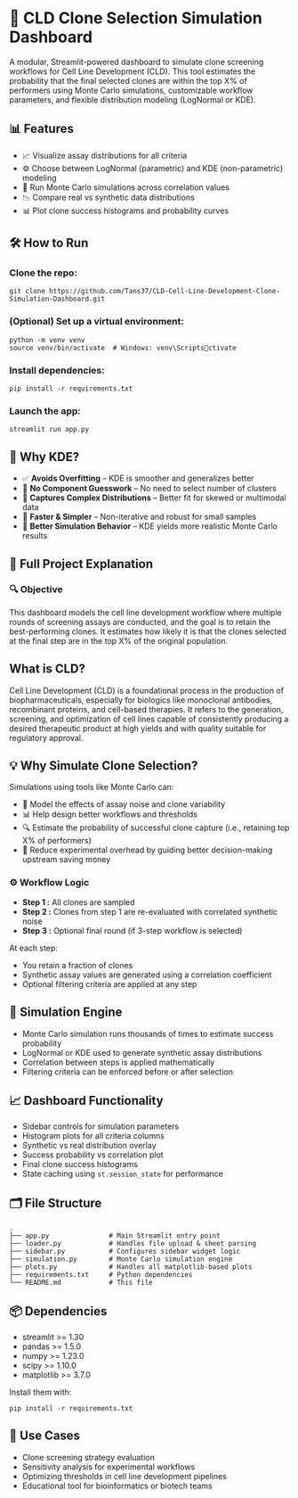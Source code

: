 # 🧬 CLD Clone Selection Simulation Dashboard

A modular, Streamlit-powered dashboard to simulate clone screening workflows for Cell Line Development (CLD). This tool estimates the probability that the final selected clones are within the top X% of performers using Monte Carlo simulations, customizable workflow parameters, and flexible distribution modeling (LogNormal or KDE).

## 📊 Features

- 📈 Visualize assay distributions for all criteria  
- ⚙️ Choose between LogNormal (parametric) and KDE (non-parametric) modeling  
- 🔁 Run Monte Carlo simulations across correlation values  
- 📉 Compare real vs synthetic data distributions  
- 📊 Plot clone success histograms and probability curves  

## 🛠 How to Run

### Clone the repo:
```
git clone https://github.com/Tans37/CLD-Cell-Line-Development-Clone-Simulation-Dashboard.git
```

### (Optional) Set up a virtual environment:
```
python -m venv venv
source venv/bin/activate  # Windows: venv\Scriptsctivate
```

### Install dependencies:
```
pip install -r requirements.txt
```

### Launch the app:
```
streamlit run app.py
```

## 🧠 Why KDE?

- ✅ **Avoids Overfitting** – KDE is smoother and generalizes better  
- 🎯 **No Component Guesswork** – No need to select number of clusters  
- 📐 **Captures Complex Distributions** – Better fit for skewed or multimodal data  
- 🚀 **Faster & Simpler** – Non-iterative and robust for small samples  
- 🔁 **Better Simulation Behavior** – KDE yields more realistic Monte Carlo results  

## 🧬 Full Project Explanation

### 🔍 Objective

This dashboard models the cell line development workflow where multiple rounds of screening assays are conducted, and the goal is to retain the best-performing clones. It estimates how likely it is that the clones selected at the final step are in the top X% of the original population.

## What is CLD?

Cell Line Development (CLD) is a foundational process in the production of biopharmaceuticals, especially for biologics like monoclonal antibodies, recombinant proteins, and cell-based therapies. It refers to the generation, screening, and optimization of cell lines capable of consistently producing a desired therapeutic product at high yields and with quality suitable for regulatory approval.

## 💡 Why Simulate Clone Selection?

Simulations using tools like Monte Carlo can:

- 🧠 Model the effects of assay noise and clone variability
- 📊 Help design better workflows and thresholds
- 🔍 Estimate the probability of successful clone capture (i.e., retaining top X% of performers)
- 🚀 Reduce experimental overhead by guiding better decision-making upstream saving money

### ⚙️ Workflow Logic

- **Step 1 :** All clones are sampled  
- **Step 2 :** Clones from step 1 are re-evaluated with correlated synthetic noise  
- **Step 3 :** Optional final round (if 3-step workflow is selected)  

At each step:
- You retain a fraction of clones  
- Synthetic assay values are generated using a correlation coefficient  
- Optional filtering criteria are applied at any step  

## 🧪 Simulation Engine

- Monte Carlo simulation runs thousands of times to estimate success probability  
- LogNormal or KDE used to generate synthetic assay distributions  
- Correlation between steps is applied mathematically  
- Filtering criteria can be enforced before or after selection  

## 📈 Dashboard Functionality

- Sidebar controls for simulation parameters  
- Histogram plots for all criteria columns  
- Synthetic vs real distribution overlay  
- Success probability vs correlation plot  
- Final clone success histograms  
- State caching using `st.session_state` for performance  

## 🗂️ File Structure

```
.
├── app.py               # Main Streamlit entry point
├── loader.py            # Handles file upload & sheet parsing
├── sidebar.py           # Configures sidebar widget logic
├── simulation.py        # Monte Carlo simulation engine
├── plots.py             # Handles all matplotlib-based plots
├── requirements.txt     # Python dependencies
└── README.md            # This file
```

## 📦 Dependencies

- streamlit >= 1.30  
- pandas >= 1.5.0  
- numpy >= 1.23.0  
- scipy >= 1.10.0  
- matplotlib >= 3.7.0

Install them with:
```
pip install -r requirements.txt
```

## 📌 Use Cases

- Clone screening strategy evaluation  
- Sensitivity analysis for experimental workflows  
- Optimizing thresholds in cell line development pipelines  
- Educational tool for bioinformatics or biotech teams  
